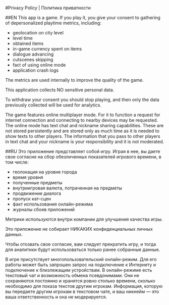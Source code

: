 #Privacy Policy | Политика приватности

##EN
This app is a game. If you play it, you give your consent to gathering of depersonalized playtime metrics, including:
- geolocation on city level
- level time
- obtained items
- in-game currency spent on items
- dialogue advancing
- cutscenes skipping
- fact of using online mode
- application crash logs

The metrics are used internally to improve the quality of the game.

This application collects NO sensitive personal data.

To withdraw your consent you should stop playing, and then only the data previously collected will be used for analytics.

The game features online multiplayer mode. For it to function a request for internet connection and connecting to nearby devices may be requested.
The online mode has text chat and nickname sharing capabilities. These are not stored persistently and are stored only as much time as it is needed to show texts to other players.
The information that you pass to other players in text chat and your nickname is your responsibility and it is not moderated.


##RU 
Это приложение представляет собой игру. Играя в нее, вы даете свое согласие на сбор обезличенных показателей игрового времени, в том числе:
- геолокация на уровне города
- время уровня
- полученные предметы
- внутриигровая валюта, потраченная на предметы
- продвижение диалога
- пропуск кат-сцен
- факт использования онлайн-режима
- журналы сбоев приложений

Метрики используются внутри компании для улучшения качества игры.

Это приложение не собирает НИКАКИХ конфиденциальных личных данных.

Чтобы отозвать свое согласие, вам следует прекратить игру, и тогда для аналитики будут использоваться только ранее собранные данные.

В игре присутствует многопользовательский онлайн-режим. Для его работы может быть запрошен запрос на подключение к Интернету и подключение к близлежащим устройствам.
В онлайн-режиме есть текстовый чат и возможность обмена псевдонимами. Они не сохраняются постоянно и хранятся ровно столько времени, сколько необходимо для показа текстов другим игрокам.
Информация, которую вы передаете другим игрокам в текстовом чате, и ваш никнейм — это ваша ответственность и она не модерируется.
